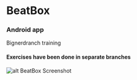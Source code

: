 # BeatBox
### Android app
Bignerdranch training

#### Exercises have been done in separate branches

![alt BeatBox Screenshot](filename.png?raw=true)